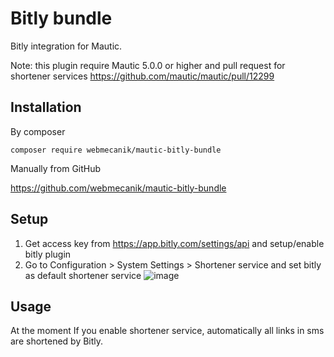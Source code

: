 # Bitly bundle

Bitly integration for Mautic.

Note: this plugin require Mautic 5.0.0 or higher and pull request for shortener services https://github.com/mautic/mautic/pull/12299

## Installation

By composer 

`composer require webmecanik/mautic-bitly-bundle`

Manually from GitHub

https://github.com/webmecanik/mautic-bitly-bundle

## Setup

1. Get access key from https://app.bitly.com/settings/api and setup/enable bitly plugin
2. Go to Configuration > System Settings > Shortener service and set bitly as default shortener service
   ![image](https://github.com/Webmecanik/mautic-bitly-bundle/assets/462477/3f5eacb5-f455-40ae-89c4-cdada62bf946)

## Usage

At the moment If you enable shortener service, automatically all links in sms are shortened by Bitly. 